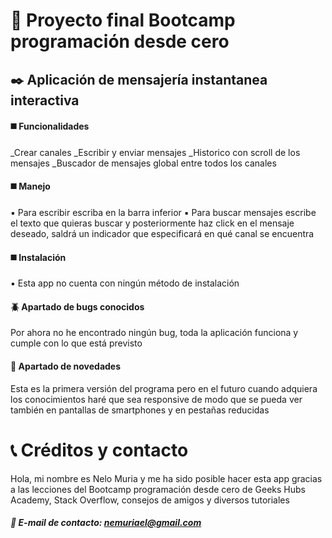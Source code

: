 # :beginner: Proyecto final Bootcamp programación desde cero

## :black_nib: Aplicación de mensajería instantanea interactiva

#### :black_medium_square: Funcionalidades

\_Crear canales
\_Escribir y enviar mensajes
\_Historico con scroll de los mensajes
\_Buscador de mensajes global entre todos los canales

#### :black_medium_square: Manejo

:black_small_square: Para escribir escriba en la barra inferior
:black_small_square: Para buscar mensajes escribe el texto que quieras buscar y posteriormente haz click en el mensaje deseado, saldrá un indicador que especificará en qué canal se encuentra

#### :black_medium_square: Instalación

:black_small_square: Esta app no cuenta con ningún método de instalación

#### :beetle: Apartado de bugs conocidos

Por ahora no he encontrado ningún bug, toda la aplicación funciona y cumple con lo que está previsto

#### :rocket: Apartado de novedades

Esta es la primera versión del programa pero en el futuro cuando adquiera los conocimientos haré que sea responsive de modo que se pueda ver también en pantallas de smartphones y en pestañas reducidas

# :telephone_receiver: Créditos y contacto

Hola, mi nombre es Nelo Muria y me ha sido posible hacer esta app gracias a las lecciones del Bootcamp programación desde cero de Geeks Hubs Academy, Stack Overflow, consejos de amigos y diversos tutoriales

##### :e-mail: E-mail de contacto: nemuriael@gmail.com

